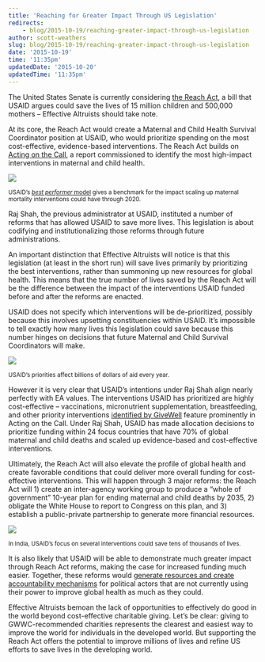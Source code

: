```yaml
---
title: 'Reaching for Greater Impact Through US Legislation'
redirects:
    - blog/2015-10-19/reaching-greater-impact-through-us-legislation
author: scott-weathers
slug: blog/2015-10-19/reaching-greater-impact-through-us-legislation
date: '2015-10-19'
time: '11:35pm'
updatedDate: '2015-10-20'
updatedTime: '11:35pm'
---
```

The United States Senate is currently considering [the Reach Act](https://www.govtrack.us/congress/bills/114/s1911), a bill that USAID argues could save the lives of 15 million children and 500,000 mothers – Effective Altruists should take note.

At its core, the Reach Act would create a Maternal and Child Health Survival Coordinator position at USAID, who would prioritize spending on the most cost-effective, evidence-based interventions. The Reach Act builds on [Acting on the Call](https://www.usaid.gov/sites/default/files/documents/1864/USAID-2015-Acting-on-the-Call.pdf), a report commissioned to identify the most high-impact interventions in maternal and child health.

![](/images/uploads/image00.png)

<small>USAID’s [_best performer_ model](https://www.usaid.gov/sites/default/files/documents/1864/USAID-2015-Acting-on-the-Call.pdf ) gives a benchmark for the impact scaling up maternal mortality interventions could have through 2020.</small>

Raj Shah, the previous administrator at USAID, instituted a number of reforms that has allowed USAID to save more lives. This legislation is about codifying and institutionalizing those reforms through future administrations.

An important distinction that Effective Altruists will notice is that this legislation (at least in the short run) will save lives primarily by prioritizing the best interventions, rather than summoning up new resources for global health. This means that the true number of lives saved by the Reach Act will be the difference between the impact of the interventions USAID funded before and after the reforms are enacted.

USAID does not specify which interventions will be de-prioritized, possibly because this involves upsetting constituencies within USAID. It’s impossible to tell exactly how many lives this legislation could save because this number hinges on decisions that future Maternal and Child Survival Coordinators will make.

![](/images/uploads/image01_2.png)

<small>USAID’s priorities affect billions of dollars of aid every year.</small>

However it is very clear that USAID’s intentions under Raj Shah align nearly perfectly with EA values. The interventions USAID has prioritized are highly cost-effective – vaccinations, micronutrient supplementation, breastfeeding, and other priority interventions [identified by GiveWell](http://www.givewell.org/international/technical/programs) feature prominently in Acting on the Call. Under Raj Shah, USAID has made allocation decisions to prioritize funding within 24 focus countries that have 70% of global maternal and child deaths and scaled up evidence-based and cost-effective interventions.

Ultimately, the Reach Act will also elevate the profile of global health and create favorable conditions that could deliver more overall funding for cost-effective interventions. This will happen through 3 major reforms: the Reach Act will 1) create an inter-agency working group to produce a “whole of government” 10-year plan for ending maternal and child deaths by 2035, 2) obligate the White House to report to Congress on this plan, and 3) establish a public-private partnership to generate more financial resources.

![](/images/uploads/image02_0.png)

<small>In India, USAID’s focus on several interventions could save tens of thousands of lives.</small>

It is also likely that USAID will be able to demonstrate much greater impact through Reach Act reforms, making the case for increased funding much easier. Together, these reforms would [generate resources and create accountability mechanisms](http://www.cgdev.org/blog/us-senators-mobilize-improving-maternal-and-child-health ) for political actors that are not currently using their power to improve global health as much as they could.

Effective Altruists bemoan the lack of opportunities to effectively do good in the world beyond cost-effective charitable giving. Let’s be clear: giving to GWWC-recommended charities represents the clearest and easiest way to improve the world for individuals in the developed world. But supporting the Reach Act offers the potential to improve millions of lives and refine US efforts to save lives in the developing world.